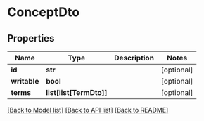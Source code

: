 # ConceptDto

## Properties
Name | Type | Description | Notes
------------ | ------------- | ------------- | -------------
**id** | **str** |  | [optional] 
**writable** | **bool** |  | [optional] 
**terms** | **list[list[TermDto]]** |  | [optional] 

[[Back to Model list]](../README.md#documentation-for-models) [[Back to API list]](../README.md#documentation-for-api-endpoints) [[Back to README]](../README.md)


